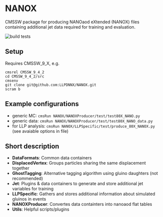 # NANOX
CMSSW package for producing NANOaod eXtended (NANOX) files containing additional jet data required for training and evaluation.

![build tests](https://travis-ci.org/LLPDNNX/NANOX.svg?branch=master)

## Setup
Requires CMSSW_9_X, e.g.
```
cmsrel CMSSW_9_4_2
cd CMSSW_9_4_2/src
cmsenv
git clone git@github.com:LLPDNNX/NANOX.git
scram b
```

## Example configurations
* generic MC: `cmsRun NANOX/NANOXProducer/test/test80X_NANO.py`
* generic data: `cmsRun NANOX/NANOXProducer/test/test80X_NANO_data.py`
* for LLP analysis: `cmsRun NANOX/LLPSpecific/test/produce_80X_NANOX.py` (see avaiable options in file)

## Short description

* **DataFormats**: Common data containers
* **DisplacedVertex**: Groups particles sharing the same displacement together  
* **GhostTagging**: Alternative tagging algorithm using gluino daughters (not recommended)
* **Jet**: Plugins & data containers to generate and store additional jet variables for training
* **LLPSpecific**: Gathers and stores additional information about simulated gluinos in events
* **NANOXProducer**: Convertes data containters into nanoaod flat tables
* **Utils**: Helpful scripts/plugins

